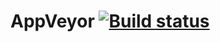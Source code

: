 # AppVeyor [![Build status](https://ci.appveyor.com/api/projects/status/5c4hipsjsb0rjdd5?svg=true)](https://ci.appveyor.com/project/elenabulavina90/api-cl)